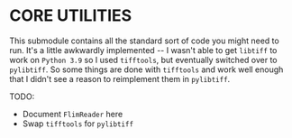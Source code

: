 # CORE UTILITIES

This submodule contains all the standard sort of code you might need to run.
It's a little awkwardly implemented -- I wasn't able to get `libtiff` to work
on `Python 3.9` so I used `tifftools`, but eventually switched over to `pylibtiff`.
So some things are done with `tifftools` and work well enough that I didn't see a
reason to reimplement them in `pylibtiff`. 

TODO:
-   Document `FlimReader` here
-   Swap `tifftools` for `pylibtiff`